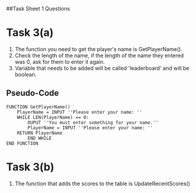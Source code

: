 ##Task Sheet 1 Questions

# Task 3(a)

1. The function you need to get the player's name is GetPlayerName().
2. Check the length of the name, if the length of the name they entered was 0, ask for them to enter it again.
3. Variable that needs to be added will be called 'leaderboard' and will be boolean.

## Pseudo-Code

	FUNCTION GetPlayerName()
		PlayerName = INPUT ''Please enter your name: ''
		WHILE LEN(PlayerName) == 0:
			OUPUT ''You must enter something for your name.''
			PlayerName = INPUT ''Please enter your name: ''
		RETURN PlayerName
			END WHILE
	END FUNCTION

# Task 3(b)

1. The function that adds the scores to the table is UpdateRecentScores()